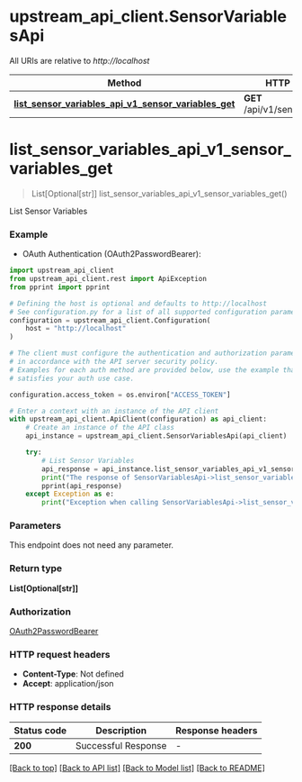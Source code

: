 # upstream_api_client.SensorVariablesApi

All URIs are relative to *http://localhost*

Method | HTTP request | Description
------------- | ------------- | -------------
[**list_sensor_variables_api_v1_sensor_variables_get**](SensorVariablesApi.md#list_sensor_variables_api_v1_sensor_variables_get) | **GET** /api/v1/sensor_variables | List Sensor Variables


# **list_sensor_variables_api_v1_sensor_variables_get**
> List[Optional[str]] list_sensor_variables_api_v1_sensor_variables_get()

List Sensor Variables

### Example

* OAuth Authentication (OAuth2PasswordBearer):

```python
import upstream_api_client
from upstream_api_client.rest import ApiException
from pprint import pprint

# Defining the host is optional and defaults to http://localhost
# See configuration.py for a list of all supported configuration parameters.
configuration = upstream_api_client.Configuration(
    host = "http://localhost"
)

# The client must configure the authentication and authorization parameters
# in accordance with the API server security policy.
# Examples for each auth method are provided below, use the example that
# satisfies your auth use case.

configuration.access_token = os.environ["ACCESS_TOKEN"]

# Enter a context with an instance of the API client
with upstream_api_client.ApiClient(configuration) as api_client:
    # Create an instance of the API class
    api_instance = upstream_api_client.SensorVariablesApi(api_client)

    try:
        # List Sensor Variables
        api_response = api_instance.list_sensor_variables_api_v1_sensor_variables_get()
        print("The response of SensorVariablesApi->list_sensor_variables_api_v1_sensor_variables_get:\n")
        pprint(api_response)
    except Exception as e:
        print("Exception when calling SensorVariablesApi->list_sensor_variables_api_v1_sensor_variables_get: %s\n" % e)
```



### Parameters

This endpoint does not need any parameter.

### Return type

**List[Optional[str]]**

### Authorization

[OAuth2PasswordBearer](../README.md#OAuth2PasswordBearer)

### HTTP request headers

 - **Content-Type**: Not defined
 - **Accept**: application/json

### HTTP response details

| Status code | Description | Response headers |
|-------------|-------------|------------------|
**200** | Successful Response |  -  |

[[Back to top]](#) [[Back to API list]](../README.md#documentation-for-api-endpoints) [[Back to Model list]](../README.md#documentation-for-models) [[Back to README]](../README.md)

